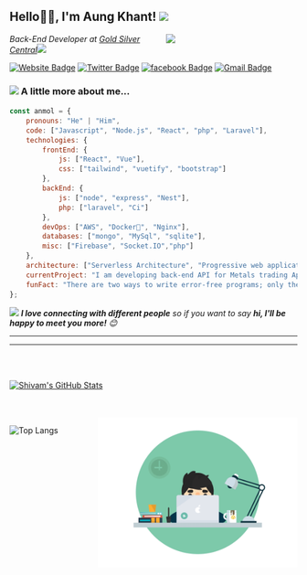 <h2>Hello🙏🏻, I'm Aung Khant! <img src="https://media.giphy.com/media/12oufCB0MyZ1Go/giphy.gif" width="50"></h2>
<img align='right' src="https://media.giphy.com/media/M9gbBd9nbDrOTu1Mqx/giphy.gif" width="230">
<p><em>Back-End Developer at <a href="https://www.goldsilvercentral.com.sg/">Gold Silver Central</a><img src="https://media.giphy.com/media/WUlplcMpOCEmTGBtBW/giphy.gif" width="30"> 
</em></p>

[![Website Badge](https://img.shields.io/badge/-aungkhant.me-47CCCC?style=flat&logo=Google-Chrome&logoColor=white&link=https://aungkhant.me)](https://aungkhant.netlify.app/)
[![Twitter Badge](https://img.shields.io/badge/-@aungkha16650025-1ca0f1?style=flat&labelColor=1ca0f1&logo=twitter&logoColor=white&link=https://twitter.com/aungkha16650025)](https://twitter.com/aungkha16650025)
[![facebook Badge](https://img.shields.io/badge/-@aungkhant-0a84ed?style=flat&logo=facebook&logoColor=white&link=https://www.facebook.com/winthtet.monkey/)](https://instagram.com/jlim_slam)
[![Gmail Badge](https://img.shields.io/badge/-aungbhonekhant.dev-c14438?style=flat&logo=Gmail&logoColor=white&link=mailto:aungbhonekhant.dev@gmail.com)](mailto:jessicalim813@gmail.com)

### <img src="https://media.giphy.com/media/VgCDAzcKvsR6OM0uWg/giphy.gif" width="50"> A little more about me...  

```javascript
const anmol = {
    pronouns: "He" | "Him",
    code: ["Javascript", "Node.js", "React", "php", "Laravel"],
    technologies: {
        frontEnd: {
            js: ["React", "Vue"],
            css: ["tailwind", "vuetify", "bootstrap"]
        },
        backEnd: {
            js: ["node", "express", "Nest"],
            php: ["laravel", "Ci"]
        },
        devOps: ["AWS", "Docker🐳", "Nginx"],
        databases: ["mongo", "MySql", "sqlite"],
        misc: ["Firebase", "Socket.IO","php"]
    },
    architecture: ["Serverless Architecture", "Progressive web applications", "Single page applications", "HyperLedger", "REST Api", ...],
    currentProject: "I am developing back-end API for Metals trading App",
    funFact: "There are two ways to write error-free programs; only the third one works"
};
```

<img src="https://media.giphy.com/media/LnQjpWaON8nhr21vNW/giphy.gif" width="60"> <em><b>I love connecting with different people</b> so if you want to say <b>hi, I'll be happy to meet you more!</b> 😊</em>

---
<!--START_SECTION:waka-->
<hr>



<br/><br/>

[![Shivam's GitHub Stats](https://github-readme-stats.vercel.app/api?username=aungbhonekhant&show_icons=true&theme=dark)](https://github.com/aungbhonekhant)

<br/>

<br/>

<img src="https://github.com/nirala69/nirala69/blob/master/70804f7e25b11f29db904f2fa7b4cd9d.gif" width="350" align='right'>

![Top Langs](https://github-readme-stats.vercel.app/api/top-langs/?username=aungbhonekhant&show_icons=true&theme=dark)

<br><br>

